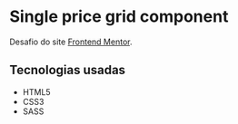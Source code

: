 # Single price grid component

Desafio do site [Frontend Mentor](https://www.frontendmentor.io/challenges).

## Tecnologias usadas

- HTML5
- CSS3
- SASS
